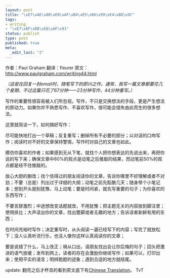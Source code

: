 ```yaml
--- 
layout: post
title: "\xE7\xAE\x80\xE8\xAF\xB4\xE5\x86\x99\xE4\xBD\x9C"
tags: 
- writing
- "\xE7\xBF\xBB\xE8\xAF\x91"
status: publish
type: post
published: true
meta: 
  _edit_last: "2"
---
```

作者：Paul Graham
翻译：fleurer
原文：<a href="http://www.paulgraham.com/writing44.html">http://www.paulgraham.com/writing44.html</a>

<em>（这是在回复一封email时，随笔写下的即兴之作。通常，我写一篇文章都要花几个星期，不过这篇只花了67分钟——23分钟写作，44分钟重写。）
</em>

写作的重要性很容易被人们所忽视。写作，不只是交换想法的手段，更是产生想法的原动力。如果你并不熟悉写作、不喜欢写作，很可能会错失由此而生的很多想法。

这里就简谈一下，如何搞好写作：

尽可能快地打出一个草稿；反复重写；删掉所有不必要的部分；以对话的口吻写作；阅读时对不好的文章保持警惕，写作时对自己的文章也如此。

模仿你喜欢的作者；如果感到无从下笔，就找个人把你想表达的先说出来，再把你说的写下来；确保文章中80%的观点是动笔之后推敲的结果，而动笔前50%的观点都是经不住推敲的。

放心大胆的删改；找个信得过的朋友阅读你的文章，告诉你哪里不好理解或者不对劲；不要（总是）列出过于详细的大纲；动笔之前先酝酿几天；随身带个小笔记本；想到开头就别犹豫，马上动笔；要是时间紧，就先写重要的句子；为你喜欢的东西写作；

不要言辞激烈；中途想改变话题就改，不用犹豫；把主题无关的内容放到脚注里；使用排比；大声读出你的文章，找出蹩脚或者无趣的地方；告诉读者新鲜有用的东西；

在时间充裕时写作；决定重写时，从头阅读一遍已经写下的内容；写完了就放松下；没人认真听流行乐，也没人像你这样认真阅读你的文章；

要是说错了什么，马上改正；祸从口出，请朋友找出会让你后悔的句子；回头把激进的语气放缓；发布到网上，读者的存在会激励你继续写作；如果可以，打印出来；使用平实的语言；明辨跑题的迹象；遇到合适的地方就结尾。

update: 翻完之后才杯具的看到原文底下有<a href="http://cs.unm.edu/~cliu/WritingBriefly_by_pg.htm">Chinese Translation</a>。 TvT 

